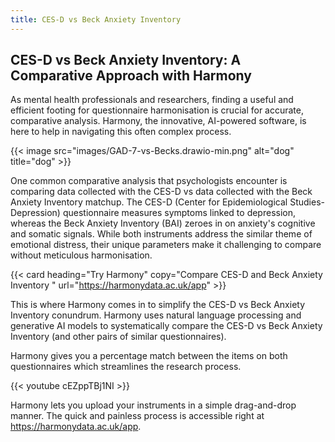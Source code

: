 ```yaml
---
title: CES-D vs Beck Anxiety Inventory
---
```


## CES-D vs Beck Anxiety Inventory: A Comparative Approach with Harmony 

As mental health professionals and researchers, finding a useful and efficient footing for questionnaire harmonisation is crucial for accurate, comparative analysis. Harmony, the innovative, AI-powered software, is here to help in navigating this often complex process.

{{< image src="images/GAD-7-vs-Becks.drawio-min.png" alt="dog" title="dog" >}}

One common comparative analysis that psychologists encounter is comparing data collected with the CES-D vs data collected with the Beck Anxiety Inventory matchup. The CES-D (Center for Epidemiological Studies-Depression) questionnaire measures symptoms linked to depression, whereas the Beck Anxiety Inventory (BAI) zeroes in on anxiety's cognitive and somatic signals. While both instruments address the similar theme of emotional distress, their unique parameters make it challenging to compare without meticulous harmonisation.

{{< card heading="Try Harmony" copy="Compare CES-D and Beck Anxiety Inventory " url="https://harmonydata.ac.uk/app" >}}

This is where Harmony comes in to simplify the CES-D vs Beck Anxiety Inventory conundrum. Harmony uses natural language processing and generative AI models to systematically compare the CES-D vs Beck Anxiety Inventory (and other pairs of similar questionnaires).

Harmony gives you a percentage match between the items on both questionnaires which streamlines the research process.

{{< youtube cEZppTBj1NI >}}

Harmony lets you upload your instruments in a simple drag-and-drop manner. The quick and painless process is accessible right at https://harmonydata.ac.uk/app.
